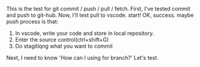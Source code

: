 This is the test for git commit / push / pull / fetch.
First, I've tested commit and push to git-hub.
Now, I'll test pull to vscode. start!
OK, success. 
maybe push process is that:
1. In vscode, write your code and store in local repository.
2. Enter the source control(ctrl+shift+G)
3. Do stagitlqng what you want to commit 


Next, I need to know 'How can I using for branch?'
Let's test. 